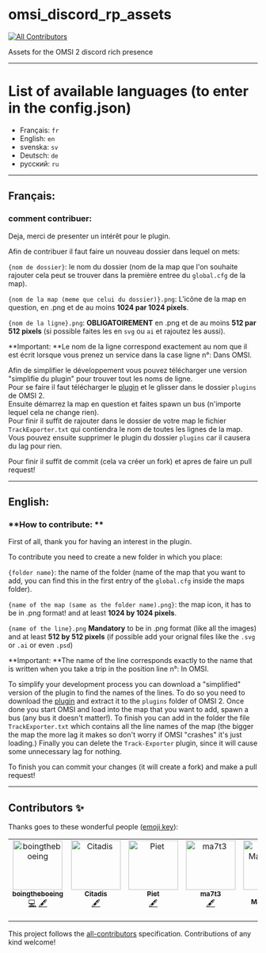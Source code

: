 # omsi_discord_rp_assets
<!-- ALL-CONTRIBUTORS-BADGE:START - Do not remove or modify this section -->
[![All Contributors](https://img.shields.io/badge/all_contributors-7-orange.svg?style=flat-square)](#contributors-)
<!-- ALL-CONTRIBUTORS-BADGE:END -->

Assets for the OMSI 2 discord rich presence

---
# List of available languages (to enter in the config.json)

- Français: `fr`
- English: `en`
- svenska: `sv`
- Deutsch: `de`
- русский: `ru`
---

## Français:

### **comment contribuer:**

Deja, merci de presenter un intérêt pour le plugin.

Afin de contribuer il faut faire un nouveau dossier dans lequel on mets:

`{nom de dossier}`: le nom du dossier (nom de la map que l'on souhaite rajouter cela peut se trouver dans la première entree du `global.cfg` de la map).

`{nom de la map (meme que celui du dossier)}.png`: L’icône de la map en question, en .png et de au moins **1024 par 1024 pixels**.

`{nom de la ligne}.png`: **OBLIGATOIREMENT** en .png et de au moins **512 par 512 pixels** (si possible faites les en `svg` ou `ai` et rajoutez les aussi).

**Important: **Le nom de la ligne correspond exactement au nom que il est écrit lorsque vous prenez un service dans la case ligne n°: Dans OMSI.

Afin de simplifier le développement vous pouvez télécharger une version "simplifie du plugin" pour trouver tout les noms de ligne.  
Pour se faire il faut télécharger le [plugin](https://github.com/IGdev-Studios/omsi_discord_rp_assets/raw/main/plugins.zip) et le glisser dans le dossier `plugins` de OMSI 2.  
Ensuite démarrez la map en question et faites spawn un bus (n'importe lequel cela ne change rien).  
Pour finir il suffit de rajouter dans le dossier de votre map le fichier `TrackExporter.txt` qui contiendra le nom de toutes les lignes de la map.  
Vous pouvez ensuite supprimer le plugin du dossier `plugins` car il causera du lag pour rien.

Pour finir il suffit de commit (cela va créer un fork) et apres de faire un pull request!

---

## English:

### **How to contribute: **

First of all, thank you for having an interest in the plugin.

To contribute you need to create a new folder in which you place:

`{folder name}`: the name of the folder (name of the map that you want to add, you can find this in the first entry of the `global.cfg` inside the maps folder).

`{name of the map (same as the folder name).png}`: the map icon, it has to be in .png format! and at least **1024 by 1024 pixels**.

`{name of the line}.png` **Mandatory** to be in .png format (like all the images) and at least **512 by 512 pixels** (if possible add your orignal files like the `.svg` or `.ai` or even `.psd`)

**Important: **The name of the line corresponds exactly to the name that is written when you take a trip in the position line n°: In OMSI.

To simplify your development process you can download a "simplified" version of the plugin to find the names of the lines. 
To do so you need to download the [plugin](https://github.com/IGdev-Studios/omsi_discord_rp_assets/raw/main/plugins.zip) and extract it to the `plugins` folder of OMSI 2. 
Once done you start OMSI and load into the map that you want to add, spawn a bus (any bus it doesn't matter!). 
To finish you can add in the folder the file `TrackExporter.txt` which contains all the line names of the map (the bigger the map the more lag it makes so don't worry if OMSI "crashes" it's just loading.) 
Finally you can delete the `Track-Exporter` plugin, since it will cause some unnecessary lag for nothing.

To finish you can commit your changes (it will create a fork) and make a pull request!

---
## Contributors ✨

Thanks goes to these wonderful people ([emoji key](https://allcontributors.org/docs/en/emoji-key)):

<!-- ALL-CONTRIBUTORS-LIST:START - Do not remove or modify this section -->
<!-- prettier-ignore-start -->
<!-- markdownlint-disable -->
<table>
  <tbody>
    <tr>
      <td align="center" valign="top" width="14.28%"><a href="https://github.com/boingtheboeing"><img src="https://avatars.githubusercontent.com/u/76058130?v=4?s=100" width="100px;" alt="boingtheboeing"/><br /><sub><b>boingtheboeing</b></sub></a><br /><a href="https://github.com/IGdev-Studios/omsi_discord_rp_assets/commits?author=boingtheboeing" title="Code">💻</a> <a href="#content-boingtheboeing" title="Content">🖋</a></td>
      <td align="center" valign="top" width="14.28%"><a href="https://github.com/Citadis"><img src="https://avatars.githubusercontent.com/u/45082212?v=4?s=100" width="100px;" alt="Citadis"/><br /><sub><b>Citadis</b></sub></a><br /><a href="#content-Citadis" title="Content">🖋</a></td>
      <td align="center" valign="top" width="14.28%"><a href="https://reboot.omsi-webdisk.de/community/user/7455-bamp/"><img src="https://avatars.githubusercontent.com/u/96007573?v=4?s=100" width="100px;" alt="Piet"/><br /><sub><b>Piet</b></sub></a><br /><a href="#content-pietr26" title="Content">🖋</a></td>
      <td align="center" valign="top" width="14.28%"><a href="https://github.com/ma7t3"><img src="https://avatars.githubusercontent.com/u/104677051?v=4?s=100" width="100px;" alt="ma7t3"/><br /><sub><b>ma7t3</b></sub></a><br /><a href="#content-ma7t3" title="Content">🖋</a></td>
      <td align="center" valign="top" width="14.28%"><a href="http://genav.ch"><img src="https://avatars.githubusercontent.com/u/994583?v=4?s=100" width="100px;" alt="Adam Mathieson"/><br /><sub><b>Adam Mathieson</b></sub></a><br /><a href="#content-winer222" title="Content">🖋</a></td>
      <td align="center" valign="top" width="14.28%"><a href="https://github.com/zheka20012"><img src="https://avatars.githubusercontent.com/u/15785537?v=4?s=100" width="100px;" alt="zheka20012"/><br /><sub><b>zheka20012</b></sub></a><br /><a href="#content-zheka20012" title="Content">🖋</a></td>
      <td align="center" valign="top" width="14.28%"><a href="https://github.com/BusfanBayern"><img src="https://avatars.githubusercontent.com/u/131196448?v=4?s=100" width="100px;" alt="BusfanBayern"/><br /><sub><b>BusfanBayern</b></sub></a><br /><a href="#content-BusfanBayern" title="Content">🖋</a></td>
    </tr>
  </tbody>
</table>

<!-- markdownlint-restore -->
<!-- prettier-ignore-end -->

<!-- ALL-CONTRIBUTORS-LIST:END -->

This project follows the [all-contributors](https://github.com/all-contributors/all-contributors) specification. Contributions of any kind welcome!
